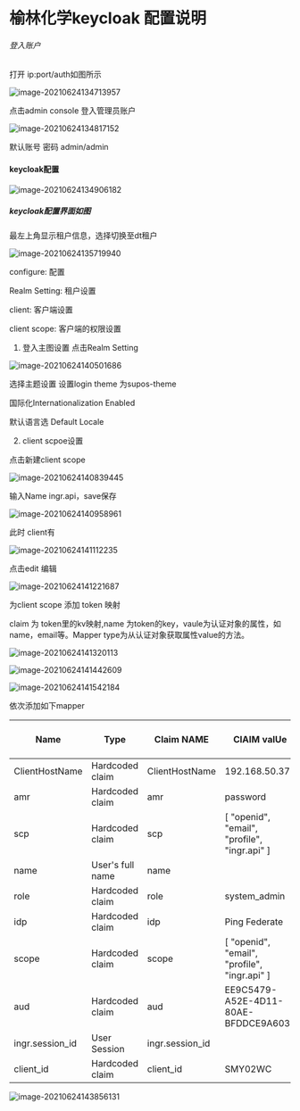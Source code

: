 # 榆林化学keycloak 配置说明



###### 登入账户

打开 ip:port/auth如图所示

![image-20210624134713957](C:\Users\supos\AppData\Roaming\Typora\typora-user-images\image-20210624134713957.png)



点击admin console 登入管理员账户

![image-20210624134817152](C:\Users\supos\AppData\Roaming\Typora\typora-user-images\image-20210624134817152.png)

默认账号 密码 admin/admin

#### keycloak配置

![image-20210624134906182](C:\Users\supos\AppData\Roaming\Typora\typora-user-images\image-20210624134906182.png)



##### keycloak配置界面如图

最左上角显示租户信息，选择切换至dt租户

![image-20210624135719940](C:\Users\supos\AppData\Roaming\Typora\typora-user-images\image-20210624135719940.png)

configure:  配置

Realm Setting: 租户设置

client: 客户端设置

client scope: 客户端的权限设置

1. 登入主图设置 点击Realm Setting

![image-20210624140501686](C:\Users\supos\AppData\Roaming\Typora\typora-user-images\image-20210624140501686.png)

选择主题设置 设置login theme 为supos-theme

国际化Internationalization Enabled

默认语言选 Default Locale

2.  client scpoe设置

   点击新建client scope

   ![image-20210624140839445](C:\Users\supos\AppData\Roaming\Typora\typora-user-images\image-20210624140839445.png)

   输入Name ingr.api，save保存

   ![image-20210624140958961](C:\Users\supos\AppData\Roaming\Typora\typora-user-images\image-20210624140958961.png)

   此时 client有

 ![image-20210624141112235](C:\Users\supos\AppData\Roaming\Typora\typora-user-images\image-20210624141112235.png)



点击edit 编辑

![image-20210624141221687](C:\Users\supos\AppData\Roaming\Typora\typora-user-images\image-20210624141221687.png)

为client scope 添加 token 映射

claim 为 token里的kv映射,name 为token的key，vaule为认证对象的属性，如name，email等。Mapper type为从认证对象获取属性value的方法。

![image-20210624141320113](C:\Users\supos\AppData\Roaming\Typora\typora-user-images\image-20210624141320113.png)

![image-20210624141442609](C:\Users\supos\AppData\Roaming\Typora\typora-user-images\image-20210624141442609.png)

![image-20210624141542184](C:\Users\supos\AppData\Roaming\Typora\typora-user-images\image-20210624141542184.png)



依次添加如下mapper

| Name            | Type             | Claim NAME       | ClAIM valUe                                  | Claim JSON Type |
| --------------- | ---------------- | ---------------- | -------------------------------------------- | --------------- |
| ClientHostName  | Hardcoded claim  | ClientHostName   | 192.168.50.37                                | String          |
| amr             | Hardcoded claim  | amr              | password                                     | String          |
| scp             | Hardcoded claim  | scp              | [ "openid", "email", "profile", "ingr.api" ] | JSON            |
| name            | User's full name | name             |                                              |                 |
| role            | Hardcoded claim  | role             | system_admin                                 | String          |
| idp             | Hardcoded claim  | idp              | Ping Federate                                | String          |
| scope           | Hardcoded claim  | scope            | [ "openid", "email", "profile", "ingr.api" ] | JSON            |
| aud             | Hardcoded claim  | aud              | EE9C5479-A52E-4D11-80AE-BFDDCE9A603F         | String          |
| ingr.session_id | User Session     | ingr\.session_id |                                              | String          |
| client_id       | Hardcoded claim  | client_id        | SMY02WC                                      | String          |

![image-20210624143856131](C:\Users\supos\AppData\Roaming\Typora\typora-user-images\image-20210624143856131.png)





